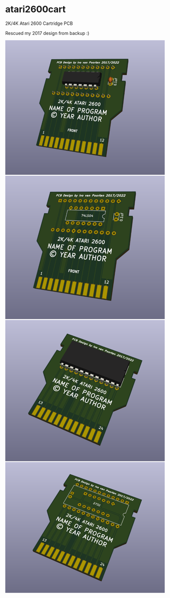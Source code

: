 # atari2600cart
2K/4K Atari 2600 Cartridge PCB

Rescued my 2017 design from backup :)

![image1](https://raw.githubusercontent.com/ivop/atari2600cart/main/images/atari2600cart1.png)
![image2](https://raw.githubusercontent.com/ivop/atari2600cart/main/images/atari2600cart2.png)
![image3](https://raw.githubusercontent.com/ivop/atari2600cart/main/images/atari2600cart3.png)
![image4](https://raw.githubusercontent.com/ivop/atari2600cart/main/images/atari2600cart4.png)
